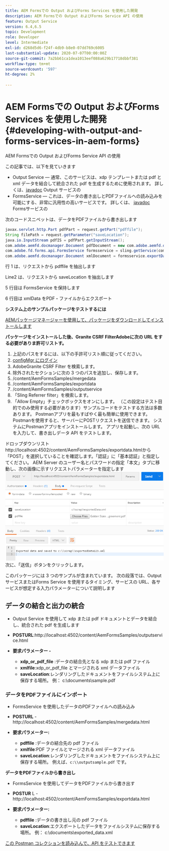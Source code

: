 ```yaml
---
title: AEM Formsでの Output およびForms Services を使用した開発
description: AEM Formsでの Output およびForms Service API の使用
feature: Output Service
version: 6.4,6.5
topic: Development
role: Developer
level: Intermediate
exl-id: d268d5d6-f24f-4db9-b8e0-07dd769c6005
last-substantial-update: 2020-07-07T00:00:00Z
source-git-commit: 7a2bb61ca1dea1013eef088a629b17718dbbf381
workflow-type: tm+mt
source-wordcount: '597'
ht-degree: 2%

---
```


# AEM Formsでの Output およびForms Services を使用した開発{#developing-with-output-and-forms-services-in-aem-forms}

AEM Formsでの Output およびForms Service API の使用

この記事では、以下を見ていきます

* Output Service — 通常、このサービスは、xdp テンプレートまたは pdf と xml データを結合して統合された pdf を生成するために使用されます。 詳しくは、[javadoc](https://helpx.adobe.com/experience-manager/6-5/forms/javadocs/index.html?com/adobe/fd/output/api/OutputService.html) Output サービスの
* FormsService — これは、データの書き出しとPDFファイルへの読み込みを可能にする、非常に汎用性の高いサービスです。 詳しくは、 [javadoc](https://helpx.adobe.com/experience-manager/6-5/forms/javadocs/index.html?com/adobe/fd/forms/api/class-use/FormsService.html) Formsサービスの


次のコードスニペットは、データをPDFファイルから書き出します

```java
javax.servlet.http.Part pdfPart = request.getPart("pdffile");
String filePath = request.getParameter("saveLocation");
java.io.InputStream pdfIS = pdfPart.getInputStream();
com.adobe.aemfd.docmanager.Document pdfDocument = new com.adobe.aemfd.docmanager.Document(pdfIS);
com.adobe.fd.forms.api.FormsService formsservice = sling.getService(com.adobe.fd.forms.api.FormsService.class);
com.adobe.aemfd.docmanager.Document xmlDocument = formsservice.exportData(pdfDocument,com.adobe.fd.forms.api.DataFormat.Auto);
```

行 1 は、リクエストから pdffile を抽出します

Line2 は、リクエストから saveLocation を抽出します

5 行目は FormsService を保持します

6 行目は xmlData をPDF・ファイルからエクスポート

**システム上のサンプルパッケージをテストするには**

[AEMパッケージマネージャーを使用して、パッケージをダウンロードしてインストールします](assets/outputandformsservice.zip)




**パッケージをインストールした後、Granite CSRF FilterAdobeに次の URL をする必要がありま許可リストす。**

1. 上記のパスをするには、以下の手許可リスト順に従ってください。
1. [configMgr にログイン](http://localhost:4502/system/console/configMgr)
1. AdobeGranite CSRF Filter を検索します。
1. 除外されたセクションに次の 3 つのパスを追加し、保存します。
1. /content/AemFormsSamples/mergedata
1. /content/AemFormsSamples/exportdata
1. /content/AemFormsSamples/outputservice
1. 「Sling Referrer filter」を検索します。
1. 「Allow Empty」チェックボックスをオンにします。 （この設定はテスト目的でのみ使用する必要があります）サンプルコードをテストする方法は多数あります。 Postmanアプリを最もすばやく最も簡単に使用できます。 Postmanを使用すると、サーバーにPOSTリクエストを送信できます。 システムにPostmanアプリをインストールします。
アプリを起動し、次の URL を入力して、書き出しデータ API をテストします。

ドロップダウンリストhttp://localhost:4502/content/AemFormsSamples/exportdata.htmlから「POST」を選択していることを確認します。「認証」に「基本認証」と指定してください。 AEM Server のユーザー名とパスワードの指定「本文」タブに移動し、次の画像に示すリクエストパラメーターを指定します
![書き出し](assets/postexport.png)
次に、「送信」ボタンをクリックします。

このパッケージには 3 つのサンプルが含まれています。 次の段落では、Output サービスまたはForms Service を使用するタイミング、サービスの URL、各サービスが想定する入力パラメーターについて説明します

## データの結合と出力の統合

* Output Service を使用して xdp または pdf ドキュメントとデータを結合し、統合された pdf を生成します
* **POSTURL**:http://localhost:4502/content/AemFormsSamples/outputservice.html
* **要求パラメーター -**

   * **xdp_or_pdf_file** :データの結合先となる xdp または pdf ファイル
   * **xmlfile**:xdp_or_pdf_file とマージされる xml データファイル
   * **saveLocation**:レンダリングしたドキュメントをファイルシステム上に保存する場所。 例： c:\\documents\\sample.pdf

### データをPDFファイルにインポート

* FormsService を使用したデータのPDFファイルへの読み込み
* **POSTURL** - http://localhost:4502/content/AemFormsSamples/mergedata.html
* **要求パラメーター:**

   * **pdffile** :データの結合先の pdf ファイル
   * **xmlfile**:PDF ファイルとマージされる xml データファイル
   * **saveLocation**:レンダリングしたドキュメントをファイルシステム上に保存する場所。 例えば、`c:\\outputsample.pdf` です。

**データをPDFファイルから書き出し**
* FormsService を使用してデータをPDFファイルから書き出す
* **POSTUR** L - http://localhost:4502/content/AemFormsSamples/exportdata.html
* **要求パラメーター:**

   * **pdffile** :データの書き出し元の pdf ファイル
   * **saveLocation**:エクスポートしたデータをファイルシステムに保存する場所。 例： c:\\documents\\exported_data.xml

[この Postman コレクションを読み込んで、API をテストできます](assets/document-services-postman-collection.json)
